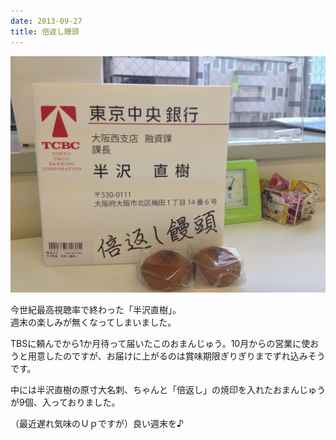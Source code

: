 ```yaml
---
date: 2013-09-27
title: 倍返し饅頭
---
```




![画像](/images/uploads/20130928finesco_orig.jpg)

今世紀最高視聴率で終わった「半沢直樹」。  
週末の楽しみが無くなってしまいました。  
  
TBSに頼んでから1か月待って届いたこのおまんじゅう。10月からの営業に使おうと用意したのですが、お届けに上がるのは賞味期限ぎりぎりまでずれ込みそうです。  
  
中には半沢直樹の原寸大名刺、ちゃんと「倍返し」の焼印を入れたおまんじゅうが9個、入っておりました。  
  
（最近遅れ気味のＵｐですが）良い週末を♪